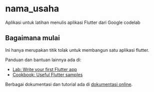 # nama_usaha

Aplikasi untuk latihan menulis aplikasi Flutter
dari Google codelab

## Bagaimana mulai

Ini hanya merupakan titik tolak untuk membangun satu aplikasi flutter.

Panduan dan bantuan lainnya ada di:

- [Lab: Write your first Flutter app](https://flutter.dev/docs/get-started/codelab)
- [Cookbook: Useful Flutter samples](https://flutter.dev/docs/cookbook)

Berbagai dokumentasi dan tutorial ada di
[dokumentasi online](https://flutter.dev/docs).
